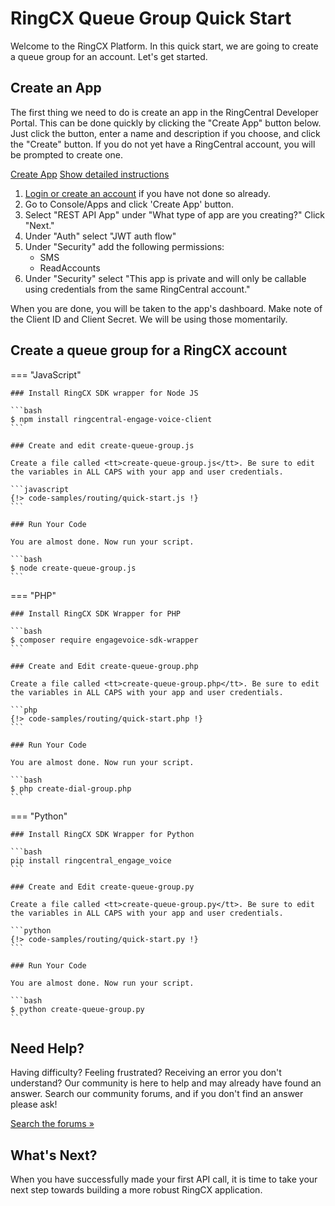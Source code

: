 # RingCX Queue Group Quick Start

Welcome to the RingCX Platform. In this quick start, we are going to create a queue group for an account. Let's get started.

## Create an App

The first thing we need to do is create an app in the RingCentral Developer Portal. This can be done quickly by clicking the "Create App" button below. Just click the button, enter a name and description if you choose, and click the "Create" button. If you do not yet have a RingCentral account, you will be prompted to create one.

<a target="_new" href="https://developer.ringcentral.com/new-app?name=RingCX+Quick+Start+App&desc=A+simple+app+to+demo+creating+a+queue+group&grantType=PersonalJWT&public=false&type=ServerOther&carriers=7710,7310,3420&permissions=ReadAccounts&redirectUri=&utm_source=devguide&utm_medium=button&utm_campaign=quickstart" class="btn btn-primary">Create App</a>
<a class="btn-link btn-collapse" data-toggle="collapse" href="#create-app-instructions" role="button" aria-expanded="false" aria-controls="create-app-instructions">Show detailed instructions</a>

<div class="collapse" id="create-app-instructions">
<ol>
<li><a href="https://developer.ringcentral.com/login.html#/">Login or create an account</a> if you have not done so already.</li>
<li>Go to Console/Apps and click 'Create App' button.</li>
<li>Select "REST API App" under "What type of app are you creating?" Click "Next."</li>
<li>Under "Auth" select "JWT auth flow"
<li>Under "Security" add the following permissions:
  <ul>
    <li>SMS</li>
    <li>ReadAccounts</li>
  </ul>
</li>
<li>Under "Security" select "This app is private and will only be callable using credentials from the same RingCentral account."</li>
</ol>
</div>

When you are done, you will be taken to the app's dashboard. Make note of the Client ID and Client Secret. We will be using those momentarily.

## Create a queue group for a RingCX account

=== "JavaScript"

    ### Install RingCX SDK wrapper for Node JS

    ```bash
    $ npm install ringcentral-engage-voice-client
    ```

    ### Create and edit create-queue-group.js

    Create a file called <tt>create-queue-group.js</tt>. Be sure to edit the variables in ALL CAPS with your app and user credentials.

    ```javascript
    {!> code-samples/routing/quick-start.js !}
    ```

    ### Run Your Code

    You are almost done. Now run your script.

    ```bash
    $ node create-queue-group.js
    ```

=== "PHP"

    ### Install RingCX SDK Wrapper for PHP

    ```bash
    $ composer require engagevoice-sdk-wrapper
    ```

    ### Create and Edit create-queue-group.php

    Create a file called <tt>create-queue-group.php</tt>. Be sure to edit the variables in ALL CAPS with your app and user credentials.

    ```php
    {!> code-samples/routing/quick-start.php !}
    ```

    ### Run Your Code

    You are almost done. Now run your script.

    ```bash
    $ php create-dial-group.php
    ```

=== "Python"

    ### Install RingCX SDK Wrapper for Python

    ```bash
    pip install ringcentral_engage_voice
    ```

    ### Create and Edit create-queue-group.py

    Create a file called <tt>create-queue-group.py</tt>. Be sure to edit the variables in ALL CAPS with your app and user credentials.

    ```python
    {!> code-samples/routing/quick-start.py !}
    ```

    ### Run Your Code

    You are almost done. Now run your script.

    ```bash
    $ python create-queue-group.py
    ```

## Need Help?

Having difficulty? Feeling frustrated? Receiving an error you don't understand? Our community is here to help and may already have found an answer. Search our community forums, and if you don't find an answer please ask!

<a target="_new" href="https://forums.developers.ringcentral.com/search.html?c=11&includeChildren=false&f=&type=question+OR+kbentry+OR+answer+OR+topic&redirect=search%2Fsearch&sort=relevance&q=call+management">Search the forums &raquo;</a>

## What's Next?

When you have successfully made your first API call, it is time to take your next step towards building a more robust RingCX application.

